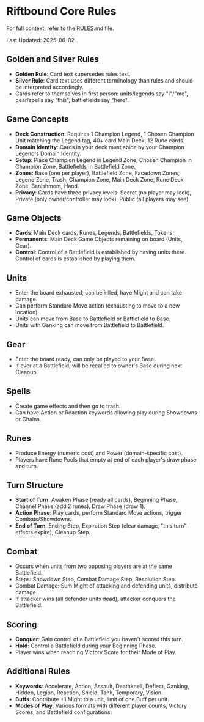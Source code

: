 # Riftbound Core Rules

For full context, refer to the RULES.md file.

Last Updated: 2025-06-02

## Golden and Silver Rules
- **Golden Rule**: Card text supersedes rules text.
- **Silver Rule**: Card text uses different terminology than rules and should be interpreted accordingly.
- Cards refer to themselves in first person: units/legends say "I"/"me", gear/spells say "this", battlefields say "here".

## Game Concepts
- **Deck Construction**: Requires 1 Champion Legend, 1 Chosen Champion Unit matching the Legend tag, 40+ card Main Deck, 12 Rune cards.
- **Domain Identity**: Cards in your deck must abide by your Champion Legend's Domain Identity.
- **Setup**: Place Champion Legend in Legend Zone, Chosen Champion in Champion Zone, Battlefields in Battlefield Zone.
- **Zones**: Base (one per player), Battlefield Zone, Facedown Zones, Legend Zone, Trash, Champion Zone, Main Deck Zone, Rune Deck Zone, Banishment, Hand.
- **Privacy**: Cards have three privacy levels: Secret (no player may look), Private (only owner/controller may look), Public (all players may see).

## Game Objects
- **Cards**: Main Deck cards, Runes, Legends, Battlefields, Tokens.
- **Permanents**: Main Deck Game Objects remaining on board (Units, Gear).
- **Control**: Control of a Battlefield is established by having units there. Control of cards is established by playing them.

## Units
- Enter the board exhausted, can be killed, have Might and can take damage.
- Can perform Standard Move action (exhausting to move to a new location).
- Units can move from Base to Battlefield or Battlefield to Base.
- Units with Ganking can move from Battlefield to Battlefield.

## Gear
- Enter the board ready, can only be played to your Base.
- If ever at a Battlefield, will be recalled to owner's Base during next Cleanup.

## Spells
- Create game effects and then go to trash.
- Can have Action or Reaction keywords allowing play during Showdowns or Chains.

## Runes
- Produce Energy (numeric cost) and Power (domain-specific cost).
- Players have Rune Pools that empty at end of each player's draw phase and turn.

## Turn Structure
- **Start of Turn**: Awaken Phase (ready all cards), Beginning Phase, Channel Phase (add 2 runes), Draw Phase (draw 1).
- **Action Phase**: Play cards, perform Standard Move actions, trigger Combats/Showdowns.
- **End of Turn**: Ending Step, Expiration Step (clear damage, "this turn" effects expire), Cleanup Step.

## Combat
- Occurs when units from two opposing players are at the same Battlefield.
- Steps: Showdown Step, Combat Damage Step, Resolution Step.
- Combat Damage: Sum Might of attacking and defending units, distribute damage.
- If attacker wins (all defender units dead), attacker conquers the Battlefield.

## Scoring
- **Conquer**: Gain control of a Battlefield you haven't scored this turn.
- **Hold**: Control a Battlefield during your Beginning Phase.
- Player wins when reaching Victory Score for their Mode of Play.

## Additional Rules
- **Keywords**: Accelerate, Action, Assault, Deathknell, Deflect, Ganking, Hidden, Legion, Reaction, Shield, Tank, Temporary, Vision.
- **Buffs**: Contribute +1 Might to a unit, limit of one Buff per unit.
- **Modes of Play**: Various formats with different player counts, Victory Scores, and Battlefield configurations.